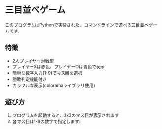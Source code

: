 # 三目並べゲーム

このプログラムはPythonで実装された、コマンドラインで遊べる三目並べゲームです。

## 特徴

- 2人プレイヤー対戦型
- プレイヤーXは赤色、プレイヤーOは青色で表示
- 簡単な数字入力(1-9)でマス目を選択
- 勝敗判定機能付き
- カラフルな表示(coloramaライブラリ使用)

## 遊び方

1. プログラムを起動すると、3x3のマス目が表示されます
2. 各マス目は1-9の数字で指定します:

